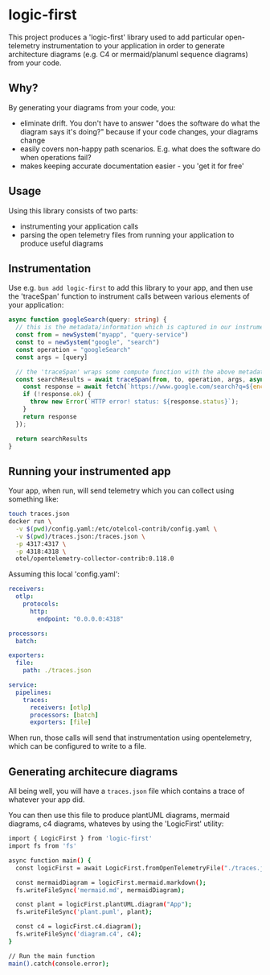 # logic-first

This project produces a 'logic-first' library used to add particular open-telemetry instrumentation to your application 
in order to generate architecture diagrams (e.g. C4 or mermaid/planuml sequence diagrams) from your code.

## Why?
By generating your diagrams from your code, you:
 * eliminate drift. You don't have to answer "does the software do what the diagram says it's doing?" because if your code changes, your diagrams change
 * easily covers non-happy path scenarios. E.g. what does the software do when operations fail?
 * makes keeping accurate documentation easier - you 'get it for free'

## Usage

Using this library consists of two parts:
 * instrumenting your application calls
 * parsing the open telemetry files from running your application to produce useful diagrams


## Instrumentation

Use e.g. `bun add logic-first` to add this library to your app, and then use the 'traceSpan' function to instrument calls between various elements of your application:

```typescript
async function googleSearch(query: string) {
  // this is the metadata/information which is captured in our instrumentation
  const from = newSystem("myapp", "query-service")
  const to = newSystem("google", "search")
  const operation = "googleSearch"
  const args = [query]

  // the 'traceSpan' wraps some compute function with the above metadata
  const searchResults = await traceSpan(from, to, operation, args, async () => {
    const response = await fetch(`https://www.google.com/search?q=${encodeURIComponent(query)}`);
    if (!response.ok) {
      throw new Error(`HTTP error! status: ${response.status}`);
    }
    return response
  });

  return searchResults
}
```


## Running your instrumented app

Your app, when run, will send telemetry which you can collect using something like:
```sh
touch traces.json
docker run \
  -v $(pwd)/config.yaml:/etc/otelcol-contrib/config.yaml \
  -v $(pwd)/traces.json:/traces.json \
  -p 4317:4317 \
  -p 4318:4318 \
  otel/opentelemetry-collector-contrib:0.118.0
```

Assuming this local 'config.yaml':
```yaml
receivers:
  otlp:
    protocols:
      http:
        endpoint: "0.0.0.0:4318"

processors:
  batch:

exporters:
  file:
    path: ./traces.json

service:
  pipelines:
    traces:
      receivers: [otlp]
      processors: [batch]
      exporters: [file]
```

When run, those calls will send that instrumentation using opentelemetry, which can be configured to write to a file.

## Generating architecure diagrams

All being well, you will have a `traces.json` file which contains a trace of whatever your app did.

You can then use this file to produce plantUML diagrams, mermaid diagrams, c4 diagrams, whateves by using the 'LogicFirst' utility:

```sh
import { LogicFirst } from 'logic-first'
import fs from 'fs'

async function main() {
  const logicFirst = await LogicFirst.fromOpenTelemetryFile("./traces.json")

  const mermaidDiagram = logicFirst.mermaid.markdown();
  fs.writeFileSync('mermaid.md', mermaidDiagram);

  const plant = logicFirst.plantUML.diagram("App");
  fs.writeFileSync('plant.puml', plant);

  const c4 = logicFirst.c4.diagram();
  fs.writeFileSync('diagram.c4', c4);
}

// Run the main function
main().catch(console.error);
```